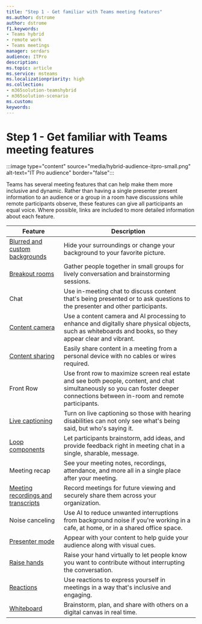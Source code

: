 ```yaml
---
title: "Step 1 - Get familiar with Teams meeting features"
ms.author: dstrome
author: dstrome
f1.keywords:
- Teams hybrid
- remote work
- Teams meetings
manager: serdars
audience: ITPro
description: 
ms.topic: article
ms.service: msteams
ms.localizationpriority: high
ms.collection:
- m365solution-teamshybrid
- m365solution-scenario
ms.custom: 
keywords: 
---
```


# Step 1 - Get familiar with Teams meeting features

:::image type="content" source="media/hybrid-audience-itpro-small.png" alt-text="IT Pro audience" border="false":::

Teams has several meeting features that can help make them more inclusive and dynamic. Rather than having a single presenter present information to an audience or a group in a room have discussions while remote participants observe, these features can give all participants an equal voice. Where possible, links are included to more detailed information about each feature.

| Feature                                                                                                         | Description                                                                                                                                                                      |
|-----------------------------------------------------------------------------------------------------------------|----------------------------------------------------------------------------------------------------------------------------------------------------------------------------------|
| [Blurred and custom backgrounds](https://support.microsoft.com/office/f77a2381-443a-499d-825e-509a140f4780)     | Hide your surroundings or change your background to your favorite picture.                                                                                                       |
| [Breakout rooms](using-breakout-rooms.md)                                                                       | Gather people together in small groups for lively conversation and brainstorming sessions.                                                                                       |
| Chat                                                                                                            | Use in-meeting chat to discuss content that's being presented or to ask questions to the presenter and other participants.                                                       |
| [Content camera](rooms/content-camera.md)                                                                       | Use a content camera and AI processing to enhance and digitally share physical objects, such as whiteboards and books, so they appear clear and vibrant.                         |
| [Content sharing](https://support.microsoft.com/office/fcc2bf59-aecd-4481-8f99-ce55dd836ce8)                    | Easily share content in a meeting from a personal device with no cables or wires required.                                                                                       |
| Front Row                                                                                                       | Use front row to maximize screen real estate and see both people, content, and chat simultaneously so you can foster deeper connections between in-room and remote participants. |
| [Live captioning](https://support.microsoft.com/office/4be2d304-f675-4b57-8347-cbd000a21260)                    | Turn on live captioning so those with hearing disabilities can not only see what's being said, but who's saying it.                                                              |
| [Loop components](https://support.microsoft.com/office/ee2a584b-5785-4dd6-8a2d-956131a29c81)                    | Let participants brainstorm, add ideas, and provide feedback right in meeting chat in a single, sharable, message.                                                               |
| Meeting recap                                                                                                   | See your meeting notes, recordings, attendance, and more all in a single place after your meeting.                                                                               |
| [Meeting recordings and transcripts](https://support.microsoft.com/office/34dfbe7f-b07d-4a27-b4c6-de62f1348c24) | Record meetings for future viewing and securely share them across your organization.                                                                                             |
| Noise canceling                                                                                                 | Use AI to reduce unwanted interruptions from background noise if you're working in a cafe, at home, or in a shared office space.                                                 |
| [Presenter mode](https://support.microsoft.com/office/a3599bcb-bb35-4e9c-8dbb-72775eb91e04)                     | Appear with your content to help guide your audience along with visual cues.                                                                                                     |
| [Raise hands](https://support.microsoft.com/office/bb2dd8e1-e6bd-43a6-85cf-30822667b372)                        | Raise your hand virtually to let people know you want to contribute without interrupting the conversation.                                                                       |
| [Reactions](https://support.microsoft.com/office/a8323a40-3d07-4129-934b-305370a36e21)                          | Use reactions to express yourself in meetings in a way that's inclusive and engaging.                                                                                            |
| [Whiteboard](https://support.microsoft.com/whiteboard)                                                          | Brainstorm, plan, and share with others on a digital canvas in real time.                                                                                                        |
